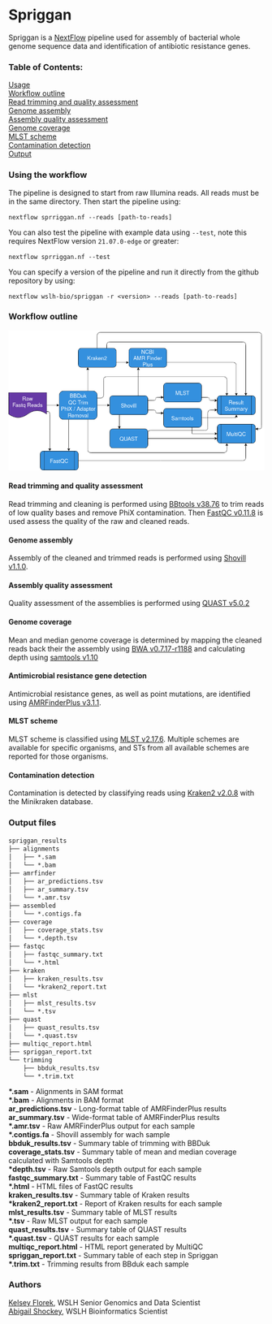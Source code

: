 # Spriggan

Spriggan is a [NextFlow](https://www.nextflow.io/) pipeline used for assembly of bacterial whole genome sequence data and identification of antibiotic resistance genes.

### Table of Contents:
[Usage](#using-the-pipeline)  
[Workflow outline](#workflow-outline)  
[Read trimming and quality assessment](#read-trimming-and-quality-assessment)  
[Genome assembly](#genome-assembly)  
[Assembly quality assessment](#assembly-quality-assessment)  
[Genome coverage](#genome-coverage)  
[MLST scheme](#mlst-scheme)  
[Contamination detection](#contamination-detection)                                                                                                                                   
[Output](#output-files)  

### Using the workflow
The pipeline is designed to start from raw Illumina reads. All reads must be in the same directory. Then start the pipeline using:
```
nextflow sprriggan.nf --reads [path-to-reads]
```

You can also test the pipeline with example data using `--test`, note this requires NextFlow version `21.07.0-edge` or greater:
```
nextflow sprriggan.nf --test
```

You can specify a version of the pipeline and run it directly from the github repository by using:
```
nextflow wslh-bio/spriggan -r <version> --reads [path-to-reads]
```

### Workflow outline

<img src ='/assets/Spriggan.png'>

#### Read trimming and quality assessment
Read trimming and cleaning is performed using [BBtools v38.76](https://jgi.doe.gov/data-and-tools/bbtools/) to trim reads of low quality bases and remove PhiX contamination. Then [FastQC v0.11.8](https://www.bioinformatics.babraham.ac.uk/projects/fastqc/) is used assess the quality of the raw and cleaned reads.

#### Genome assembly
Assembly of the cleaned and trimmed reads is performed using [Shovill v1.1.0](https://github.com/tseemann/shovill).

#### Assembly quality assessment
Quality assessment of the assemblies is performed using [QUAST v5.0.2](http://bioinf.spbau.ru/quast)

#### Genome coverage
Mean and median genome coverage is determined by mapping the cleaned reads back their the assembly using [BWA v0.7.17-r1188](http://bio-bwa.sourceforge.net/) and calculating depth using [samtools v1.10](http://www.htslib.org/)

#### Antimicrobial resistance gene detection
Antimicrobial resistance genes, as well as point mutations, are identified using [AMRFinderPlus v3.1.1](https://github.com/ncbi/amr).

#### MLST scheme
MLST scheme is classified using [MLST v2.17.6](https://github.com/tseemann/mlst). Multiple schemes are available for specific organisms, and STs from all available schemes are reported for those organisms.

#### Contamination detection
Contamination is detected by classifying reads using [Kraken2 v2.0.8](https://ccb.jhu.edu/software/kraken2/) with the Minikraken database.

### Output files

```
spriggan_results
├── alignments
│   ├── *.sam
│   └── *.bam
├── amrfinder
│   ├── ar_predictions.tsv
│   ├── ar_summary.tsv
│   └── *.amr.tsv
├── assembled
│   └── *.contigs.fa
├── coverage
│   ├── coverage_stats.tsv
│   └── *.depth.tsv
├── fastqc
│   ├── fastqc_summary.txt
│   └── *.html
├── kraken
│   ├── kraken_results.tsv
│   └── *kraken2_report.txt
├── mlst
│   ├── mlst_results.tsv
│   └── *.tsv
├── quast
│   ├── quast_results.tsv
│   └── *.quast.tsv
├── multiqc_report.html
├── spriggan_report.txt
└── trimming
    ├── bbduk_results.tsv
    └── *.trim.txt
```

**\*.sam** - Alignments in SAM format  
**\*.bam** - Alignments in BAM format  
**ar_predictions.tsv** - Long-format table of AMRFinderPlus results  
**ar_summary.tsv** - Wide-format table of AMRFinderPlus results  
**\*.amr.tsv** - Raw AMRFinderPlus output for each sample  
**\*.contigs.fa** - Shovill assembly for wach sample  
**bbduk_results.tsv** - Summary table of trimming with BBDuk  
**coverage_stats.tsv** - Summary table of mean and median coverage calculated with Samtools depth  
**\*depth.tsv** - Raw Samtools depth output for each sample  
**fastqc_summary.txt** - Summary table of FastQC results  
**\*.html** - HTML files of FastQC results  
**kraken_results.tsv** - Summary table of Kraken results  
**\*kraken2_report.txt** - Report of Kraken results for each sample  
**mlst_results.tsv** - Summary table of MLST results  
**\*.tsv** - Raw MLST output for each sample  
**quast_results.tsv** - Summary table of QUAST results  
**\*.quast.tsv** - QUAST results for each sample  
**multiqc_report.html** - HTML report generated by MultiQC  
**spriggan_report.txt** - Summary table of each step in Spriggan  
**\*.trim.txt** - Trimming results from BBduk each sample

### Authors
[Kelsey Florek](https://github.com/k-florek), WSLH Senior Genomics and Data Scientist  
[Abigail Shockey](https://github.com/AbigailShockey), WSLH Bioinformatics Scientist
